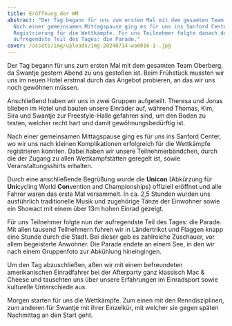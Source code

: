 ```yaml
---
title: Eröffnung der WM
abstract: "Der Tag begann für uns zum ersten Mal mit dem gesamten Team Oberberg.
  Nach einer gemeinsamen Mittagspause ging es für uns ins Sanford Center zur
  Registrierung für die Wettkämpfe. Für uns Teilnehmer folgte danach der
  aufregendste Teil des Tages: die Parade."
cover: /assets/img/uploads/img-20240714-wa0016-1-.jpg
---
```

Der Tag begann für uns zum ersten Mal mit dem gesamten Team Oberberg, da Swantje gestern Abend zu uns gestoßen ist. Beim Frühstück mussten wir uns im neuen Hotel erstmal durch das Angebot probieren, an das wir uns noch gewöhnen müssen.

Anschließend haben wir uns in zwei Gruppen aufgeteilt. Theresa und Jonas blieben im Hotel und bauten unsere Einräder auf, während Thomas, Kim, Sira und Swantje zur Freestyle-Halle gefahren sind, um den Boden zu testen, welcher recht hart und damit gewöhnungsbedürftig ist.

Nach einer gemeinsamen Mittagspause ging es für uns ins Sanford Center, wo wir uns nach kleinen Komplikationen erfolgreich für die Wettkämpfe registrieren konnten. Dabei haben wir unsere Teilnehmerbändchen, durch die der Zugang zu allen Wettkampfstätten geregelt ist, sowie Veranstaltungsshirts erhalten.

Durch eine anschließende Begrüßung wurde die **Unicon** (Abkürzung für **Uni**cycling World **Con**vention and Championships) offiziell eröffnet und alle Fahrer waren das erste Mal versammelt. In ca. 2,5 Stunden wurden uns ausführlich traditionelle Musik und zugehörige Tänze der Einwohner sowie ein Showact mit einem über 13m hohen Einrad gezeigt.

Für uns Teilnehmer folgte nun der aufregendste Teil des Tages: die Parade. Mit allen tausend Teilnehmern fuhren wir in Ländertrikot und Flaggen knapp eine Stunde durch die Stadt. Bei dieser gab es zahlreiche Zuschauer, vor allem begeisterte Anwohner. Die Parade endete an einem See, in den wir nach einem Gruppenfoto zur Abkühlung hineingingen.

Um den Tag abzuschließen, aßen wir mit einem befreundeten amerikanischen Einradfahrer bei der Afterparty ganz klassisch Mac & Cheese und tauschten uns über unsere Erfahrungen im Einradsport sowie kulturelle Unterschiede aus.

Morgen starten für uns die Wettkämpfe. Zum einen mit den Renndisziplinen, zum anderen für Swantje mit ihrer Einzelkür, mit welcher sie gegen späten Nachmittag an den Start geht.
